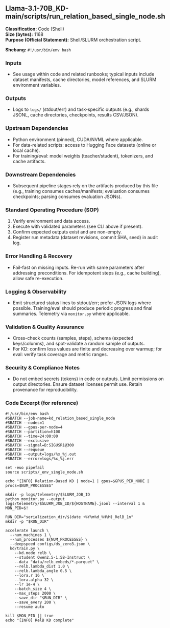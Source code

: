 ## Llama-3.1-70B_KD-main/scripts/run_relation_based_single_node.sh

**Classification:** Code (Shell)  
**Size (bytes):** 1168  
**Purpose (Official Statement):** Shell/SLURM orchestration script.

**Shebang:** `#!/usr/bin/env bash`

### Inputs
- See usage within code and related runbooks; typical inputs include dataset manifests, cache directories, model references, and SLURM environment variables.

### Outputs
- Logs to `logs/` (stdout/err) and task-specific outputs (e.g., shards JSONL, cache directories, checkpoints, results CSV/JSON).

### Upstream Dependencies
- Python environment (pinned), CUDA/NVML where applicable.
- For data-related scripts: access to Hugging Face datasets (online or local cache).
- For training/eval: model weights (teacher/student), tokenizers, and cache artifacts.

### Downstream Dependencies
- Subsequent pipeline stages rely on the artifacts produced by this file (e.g., training consumes caches/manifests; evaluation consumes checkpoints; parsing consumes evaluation JSONs).

### Standard Operating Procedure (SOP)
1. Verify environment and data access.
2. Execute with validated parameters (see CLI above if present).
3. Confirm expected outputs exist and are non-empty.
4. Register run metadata (dataset revisions, commit SHA, seed) in audit log.

### Error Handling & Recovery
- Fail-fast on missing inputs. Re-run with same parameters after addressing preconditions. For idempotent steps (e.g., cache building), allow safe re-execution.

### Logging & Observability
- Emit structured status lines to stdout/err; prefer JSON logs where possible. Training/eval should produce periodic progress and final summaries. Telemetry via `monitor.py` where applicable.

### Validation & Quality Assurance
- Cross-check counts (samples, steps), schema (expected keys/columns), and spot-validate a random sample of outputs.
- For KD: confirm loss values are finite and decreasing over warmup; for eval: verify task coverage and metric ranges.

### Security & Compliance Notes
- Do not embed secrets (tokens) in code or outputs. Limit permissions on output directories. Ensure dataset licenses permit use. Retain provenance for reproducibility.

### Code Excerpt (for reference)
```
#!/usr/bin/env bash
#SBATCH --job-name=kd_relation_based_single_node
#SBATCH --nodes=1
#SBATCH --gpus-per-node=4
#SBATCH --partition=h100
#SBATCH --time=24:00:00
#SBATCH --exclusive
#SBATCH --signal=B:SIGUSR1@300
#SBATCH --requeue
#SBATCH --output=logs/%x_%j.out
#SBATCH --error=logs/%x_%j.err

set -euo pipefail
source scripts/_env_single_node.sh

echo "[INFO] Relation-Based KD | node=1 | gpus=$GPUS_PER_NODE | procs=$NUM_PROCESSES"

mkdir -p logs/telemetry/$SLURM_JOB_ID
python monitor.py --output logs/telemetry/$SLURM_JOB_ID/${HOSTNAME}.jsonl --interval 1 &
MON_PID=$!

RUN_DIR="serialization_dir/$(date +%Y%m%d_%H%M)_RelB_1n"
mkdir -p "$RUN_DIR"

accelerate launch \
  --num_machines 1 \
  --num_processes ${NUM_PROCESSES} \
  --deepspeed configs/ds_zero3.json \
  kd/train.py \
    --kd.mode relb \
    --student Qwen2.5-1.5B-Instruct \
    --data "data/relb_embeds/*.parquet" \
    --relb.lambda_dist 1.0 \
    --relb.lambda_angle 0.5 \
    --lora.r 16 \
    --lora.alpha 32 \
    --lr 1e-4 \
    --batch_size 4 \
    --max_steps 2000 \
    --save_dir "$RUN_DIR" \
    --save_every 200 \
    --resume auto

kill $MON_PID || true
echo "[INFO] RelB KD complete"

```